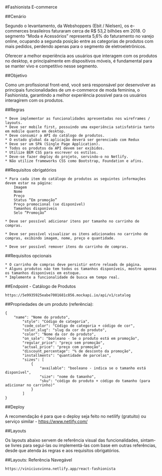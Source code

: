 #Fashionista E-commerce

##Cenário

Segundo o levantamento, da Webshoppers (Ebit / Nielsen), os e-commerces brasileiros faturaram cerca de R$ 53,2 bilhões em 2018. O segmento “Moda e Acessórios” representa 5,6% do faturamento no varejo online, ocupando a segunda posição entre as categorias de produtos com mais pedidos, perdendo apenas para o segmento de eletroeletrônicos.

Oferecer a melhor experiência aos usuários que interagem com os produtos no desktop, e principalmente em dispositivos móveis, é fundamental para se manter vivo e competitivo nesse segmento.

##Objetivo

Como um profissional front-end, você será responsável por desenvolver as principais funcionalidades de um e-commerce de moda feminina, o Fashionista, garantindo a melhor experiência possível para os usuários interagirem com os produtos.

##Regras

    * Deve implementar as funcionalidades apresentadas nos wireframes / layouts.
    * Deve ser mobile first, possuindo uma experiência satisfatória tanto em mobile quanto em desktop.
    * Deve consumir a API do catálogo de produtos.
    * O estado global da aplicação deverá ser gerenciado com Redux
    * Deve ser um SPA (Single Page Application).
    * Todos os produtos da API devem ser exibidos.
    * Utilize BEM CSS para escrever os estilos.
    * Deve-se fazer deploy do projeto, servindo-o no Netlify.
    * Não utilize frameworks CSS como Bootstrap, Foundation e afins.

##Requisitos obrigatórios

    * Para cada item do catálogo de produtos as seguintes informações devem estar na página:
        Imagem
        Nome
        Preço
        Status “Em promoção”
        Preço promocional (se disponível)
        Tamanhos disponíveis
        Selo “Promoção”

    * Deve ser possível adicionar itens por tamanho no carrinho de compras.

    * Deve ser possível visualizar os itens adicionados no carrinho de compras, exibindo imagem, nome, preço e quantidade.

    * Deve ser possível remover itens do carrinho de compras.

##Requisitos opcionais

    * O carrinho de compras deve persistir entre reloads de página.
    * Alguns produtos não tem todos os tamanhos disponíveis, mostre apenas os tamanhos disponíveis em estoque.
    * Implemente a funcionalidade de busca em tempo real.

##Endpoint - Catálogo de Produtos

    https://5e9935925eabe7001681c856.mockapi.io/api/v1/catalog

##Propriedades de um produto (referência):
```
{
	"name": "Nome do produto",
		"style": "Código de categoria",
		"code_color": "Código de categoria + código de cor",
		"color_slug": "slug da cor do produto",
		"color": "Nome da cor do produto",
		"on_sale": "booleano - Se o produto está em promoção",
		"regular_price": "preço sem promoção",
		"actual_price": "preço com promoção",
		"discount_percentage": "% de desconto da promoção",
		"installments": "quantidade de parcelas",
		"sizes": [
			{
				"available": "booleano - indica se o tamanho está disponível",
				"size": "nome do tamanho",
				"sku": "código do produto + código do tamanho (para adicionar no carrinho)"
			}
		]
}
```

##Deploy

A recomendação é para que o deploy seja feito no netilify (gratuito) ou serviço similar - https://www.netlify.com/

##Layouts

Os layouts abaixo servem de referência visual das funcionalidades, sintam-se livres para segui-las ou implementá-las com base em outras referências, desde que atenda às regras e aos requisitos obrigatórios.

##Layouts: Referência Navegável

    https://viniciusvinna.netlify.app/react-fashionista


